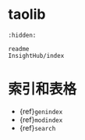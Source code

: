 # taolib

```{toctree}
:hidden:

readme
InsightHub/index
```

# 索引和表格

* {ref}`genindex`
* {ref}`modindex`
* {ref}`search`
